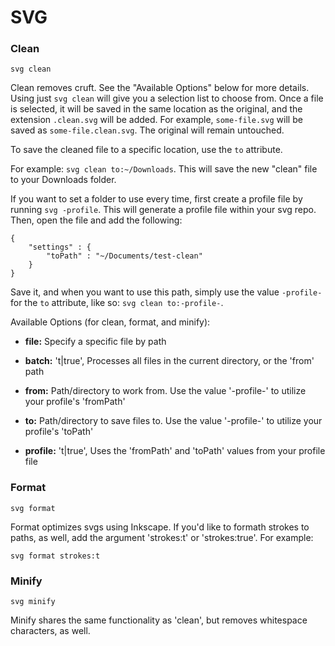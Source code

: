 # SVG #

### Clean ###

`svg clean`

Clean removes cruft. See the "Available Options" below for more details.  Using just `svg clean` will give you a selection list to choose from.  Once a file is selected, it will be saved in the same location as the original, and the extension `.clean.svg` will be added.  For example, `some-file.svg` will be saved as `some-file.clean.svg`.  The original will remain untouched.

To save the cleaned file to a specific location, use the `to` attribute.

For example: `svg clean to:~/Downloads`.  This will save the new "clean" file to your Downloads folder.

If you want to set a folder to use every time, first create a profile file by running `svg -profile`.  This will generate a profile file within your svg repo.  Then, open the file and add the following:

```
{
	"settings" : {
		"toPath" : "~/Documents/test-clean"
	}
}
```

Save it, and when you want to use this path, simply use the value `-profile-` for the `to` attribute, like so:  `svg clean to:-profile-`.


Available Options (for clean, format, and minify):

- __file:__           Specify a specific file by path

- __batch:__          't|true', Processes all files in the current directory, or the 'from' path

- __from:__           Path/directory to work from.
Use the value '-profile-' to utilize your profile's 'fromPath'

- __to:__             Path/directory to save files to.
                Use the value '-profile-' to utilize your profile's 'toPath'

- __profile:__        't|true', Uses the 'fromPath' and 'toPath' values from your profile file

### Format ###

`svg format`

Format optimizes svgs using Inkscape.  If you'd like to formath strokes to paths, as well, add the argument 'strokes:t' or 'strokes:true'. For example:

```
svg format strokes:t

```

### Minify ###

`svg minify`

Minify shares the same functionality as 'clean', but removes whitespace characters, as well.